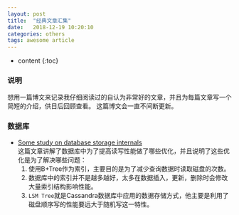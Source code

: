 ```yaml
---
layout: post
title:  "经典文章汇集"
date:   2018-12-19 10:20:10
categories: others
tags: awesome article
---
```


* content
{:toc}

### 说明

想用一篇博文来记录我仔细阅读过的自认为非常好的文章，并且为每篇文章写一个简短的介绍，供日后回顾查看。
这篇博文会一直不间断更新。

### 数据库

* [Some study on database storage internals](https://medium.com/@kousiknath/data-structures-database-storage-internals-1f5ed3619d43)   
这篇文章讲解了数据库中为了提高读写性能做了哪些优化，并且说明了这些优化是为了解决哪些问题：   
    1. 使用B+Tree作为索引，主要目的是为了减少查询数据时读取磁盘的次数。
    2. 数据库中的索引并不是越多越好，太多在数据插入，更新，删除时会修改大量索引结构影响性能。
    3. `LSM Tree`就是Cassandra数据库中应用的数据存储方式，他主要是利用了磁盘顺序写的性能要远大于随机写这一特性。


